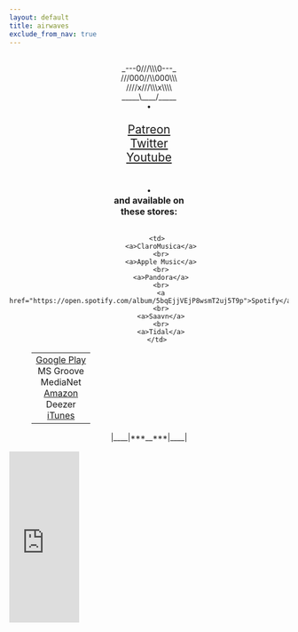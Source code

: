 ```yaml
---
layout: default
title: airwaves
exclude_from_nav: true
---
```


<div class="home" style="text-align:center;">

<br>
<table style="width:100%">
  <tr>
<div class="drawing" style="width:100%; text-align:center;">
<a>_---0///\\\0---_</a><br>
<a>///000//\\000\\\</a><br>
<a>////x///\\\x\\\\</a><br>
<a>_____\____/_____</a><br>
<a>•</a>
</div>


<div class ="links" style="width:100%; text-align:center;">

<p style="font-size:1.5em;">
<a href="https://www.patreon.com/nativeleap">Patreon</a>
<br>
<a href="https://twitter.com/NativeLeap">Twitter</a>
<br>
<a href="https://www.youtube.com/channel/UCxKdi9a_IBnzE9CNz3vBdiw/featured">Youtube</a>
</p><br>
<a>•</a>

<div class="stores">
  <a style="font-size:16px;"> <strong>and available on</strong></a>
  <br>
  <a style="font-size:16px;"> <strong>these stores:</strong></a>
  <table style="width:100%; text-align:center; float:center; padding: 0 40px 0 40px;" >
    <tbody>
      <tr>
        <td>
          <a href="https://play.google.com/store/music/album/Native_Leap_Borderlands?id=Bsn4f6mzftspu5m4m6xly4rjmqe"> Google Play</a>
          <br>
          <a>MS Groove</a>
          <br>
          <a>MediaNet</a>
          <br>
          <a href="https://www.amazon.com/gp/product/B076XR7NX6"> Amazon</a>
          <br>
          <a>Deezer</a>
          <br>
          <a href="https://itunes.apple.com/us/album/borderlands/id1302277659?app=itunes&ign-mpt=uo%3D4">iTunes</a>
        </td>

        <td>
          <a>ClaroMusica</a>
          <br>
          <a>Apple Music</a>
          <br>
          <a>Pandora</a>
          <br>
          <a href="https://open.spotify.com/album/5bqEjjVEjP8wsmT2uj5T9p">Spotify</a>
          <br>
          <a>Saavn</a>
          <br>
          <a>Tidal</a>
        </td>
</tr>
</tbody>
</table>
</div>





</div>
<div class="drawing" style="width:100%; text-align:center;">
<a>|____|***__***|____|</a>
<br>
</div>
<br>
<div class ="borderlandsalbum">
<iframe style="border: 0; width: 9em; height: 22em; margin-top:0px;" src="https://bandcamp.com/EmbeddedPlayer/album=4166101614/size=large/bgcol=ffffff/linkcol=0687f5/tracklist=false/transparent=true/" seamless><a href="http://nowsway.bandcamp.com/album/borderlands">Borderlands by nowSway</a></iframe>
</div>
</tr>
</table>
</div>
